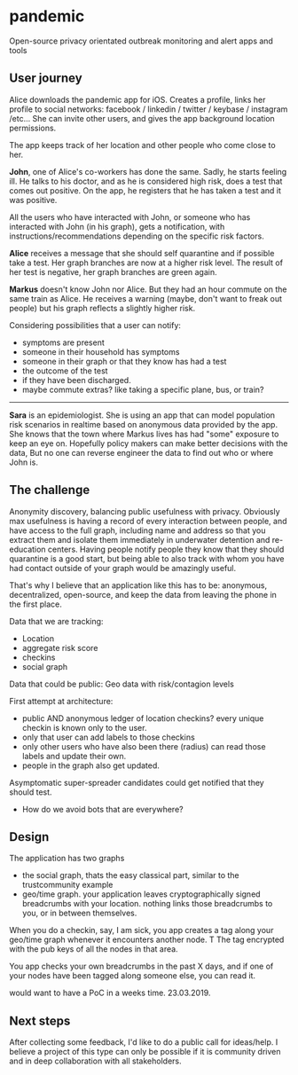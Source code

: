 # pandemic

Open-source privacy orientated outbreak monitoring and alert apps and tools

## User journey

Alice downloads the pandemic app for iOS. Creates a profile, links her profile to social networks:
facebook / linkedin / twitter / keybase / instagram /etc...
She can invite other users, and gives the app background location permissions.

The app keeps track of her location and other people who come close to her. 

**John**, one of Alice's co-workers has done the same. Sadly, he starts feeling ill. 
He talks to his doctor, and as he is considered high risk, does a test that comes out positive.
On the app, he registers that he has taken a test and it was positive.

All the users who have interacted with John, or someone who has interacted with John (in his graph), 
gets a notification, with instructions/recommendations depending on the specific risk factors. 

**Alice** receives a message that she should self quarantine and if possible take a test.
Her graph branches are now at a higher risk level. The result of her test is negative,
her graph branches are green again.

**Markus** doesn't know John nor Alice. But they had an hour commute on the same train as Alice. 
He receives a warning (maybe, don't want to freak out people) but his graph reflects a slightly higher risk.

Considering possibilities that a user can notify:

- symptoms are present
- someone in their household has symptoms
- someone in their graph or that they know has had a test
- the outcome of the test
- if they have been discharged.
- maybe commute extras? like taking a specific plane, bus, or train?

---

**Sara** is an epidemiologist. She is using an app that can model population risk scenarios in realtime
based on anonymous data provided by the app. She knows that the town where Markus lives has had "some" exposure
to keep an eye on. Hopefully policy makers can make better decisions with the data, But no one can reverse engineer
the data to find out who or where John is.

## The challenge

Anonymity discovery, balancing public usefulness with privacy. Obviously max usefulness is having a record of every interaction between people, and have access to the full graph, including name and address so that you extract them and isolate them immediately in underwater detention and re-education centers. Having people notify people they know that they should quarantine is a good start,
but being able to also track with whom you have had contact outside of your graph would be amazingly useful.

That's why I believe that an application like this has to be: anonymous, decentralized, open-source, and keep the data from leaving the phone in the first place.

Data that we are tracking:

- Location
- aggregate risk score
- checkins
- social graph

Data that could be public:
Geo data with risk/contagion levels

First attempt at architecture:

- public AND anonymous ledger of location checkins? every unique checkin is known only to the user.
- only that user can add labels to those checkins
- only other users who have also been there (radius) can read those labels and update their own.
- people in the graph also get updated.

Asymptomatic super-spreader candidates could get notified that they should test.

- How do we avoid bots that are everywhere?

## Design

The application has two graphs

- the social graph, thats the easy classical part, similar to the trustcommunity example
- geo/time graph. your application leaves cryptographically signed breadcrumbs with your location. nothing links those breadcrumbs to you, or in between themselves.

When you do a checkin, say, I am sick, you app creates a tag along your geo/time graph whenever it encounters another node. T
The tag encrypted with the pub keys of all the nodes in that area.

You app checks your own breadcrumbs in the past X days, and if one of your nodes have been tagged along someone else, you can read it.

would want to have a PoC in a weeks time. 23.03.2019.

## Next steps

After collecting some feedback, I'd like to do a public call for ideas/help. I believe a project of this type can only be possible if it is community driven and in deep collaboration with all stakeholders.  
